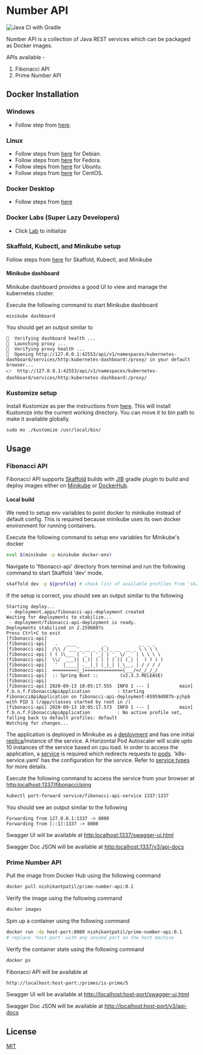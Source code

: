 # Number API
![Java CI with Gradle](https://github.com/nishikant-patil/number-api/workflows/Java%20CI%20with%20Gradle/badge.svg?branch=master)

Number API is a collection of Java REST services which can be packaged as Docker images.

APIs available -

1. Fibonacci API
2. Prime Number API

## Docker Installation

### Windows
- Follow step from [here](https://docs.docker.com/docker-for-windows/wsl/).

### Linux

- Follow steps from [here](https://docs.docker.com/engine/install/debian/) for Debian.
- Follow steps from [here](https://docs.docker.com/engine/install/fedora/) for Fedora.
- Follow steps from [here](https://docs.docker.com/engine/install/ubuntu/) for Ubuntu.
- Follow steps from [here](https://docs.docker.com/engine/install/centos/) for CentOS.

### Docker Desktop
- Follow steps from [here](https://www.docker.com/products/docker-desktop)

### Docker Labs (Super Lazy Developers)
- Click [Lab](https://labs.play-with-docker.com/#) to initialize

### Skaffold, Kubectl, and Minikube setup

Follow steps from [here](https://skaffold.dev/docs/quickstart/) for Skaffold, Kubectl, and Minikube

#### Minikube dashboard

Minikube dashboard provides a good UI to view and manage the kubernetes cluster. 

Execute the following command to start Minikube dashboard
```
minikube dashboard
```

You should get an output similar to
```
🤔  Verifying dashboard health ...
🚀  Launching proxy ...
🤔  Verifying proxy health ...
🎉  Opening http://127.0.0.1:42553/api/v1/namespaces/kubernetes-dashboard/services/http:kubernetes-dashboard:/proxy/ in your default browser...
👉  http://127.0.0.1:42553/api/v1/namespaces/kubernetes-dashboard/services/http:kubernetes-dashboard:/proxy/
```

### Kustomize setup
Install Kustomize as per the instructions from [here](https://kubernetes-sigs.github.io/kustomize/installation/binaries/). This will install Kustomize into the current working directory. You can move it to bin path to make it available globally.

```
sudo mv ./kustomize /usr/local/bin/
```

## Usage
### Fibonacci API

Fibonacci API supports [Skaffold](https://skaffold.dev/) builds with [JIB](https://github.com/GoogleContainerTools/jib) gradle plugin to build and deploy images either on [Minikube](https://minikube.sigs.k8s.io/docs/) or [DockerHub](https://hub.docker.com/).

#### Local build

We need to setup env variables to point docker to minikube instead of default config. This is required because minikube uses its own docker environment for running containers.

Execute the following command to setup env variables for Minikube's docker
```bash
eval $(minikube -p minikube docker-env)
```

Navigate to 'fibonacci-api' directory from terminal and run the following command to start Skaffold 'dev' mode.
```bash
skaffold dev -p ${profile} # check list of available profiles from 'skaffold.yaml'
```

If the setup is correct, you should see an output similar to the following
```
Starting deploy...
 - deployment.apps/fibonacci-api-deployment created
Waiting for deployments to stabilize...
 - deployment/fibonacci-api-deployment is ready.
Deployments stabilized in 2.2596807s
Press Ctrl+C to exit
[fibonacci-api] 
[fibonacci-api]   .   ____          _            __ _ _
[fibonacci-api]  /\\ / ___'_ __ _ _(_)_ __  __ _ \ \ \ \
[fibonacci-api] ( ( )\___ | '_ | '_| | '_ \/ _` | \ \ \ \
[fibonacci-api]  \\/  ___)| |_)| | | | | || (_| |  ) ) ) )
[fibonacci-api]   '  |____| .__|_| |_|_| |_\__, | / / / /
[fibonacci-api]  =========|_|==============|___/=/_/_/_/
[fibonacci-api]  :: Spring Boot ::        (v2.3.3.RELEASE)
[fibonacci-api] 
[fibonacci-api] 2020-09-13 10:05:17.555  INFO 1 --- [           main] f.b.n.f.FibonacciApiApplication          : Starting FibonacciApiApplication on fibonacci-api-deployment-65959d887b-pjhpb with PID 1 (/app/classes started by root in /)
[fibonacci-api] 2020-09-13 10:05:17.573  INFO 1 --- [           main] f.b.n.f.FibonacciApiApplication          : No active profile set, falling back to default profiles: default
Watching for changes...
```

The application is deployed in Minikube as a [deployment](https://kubernetes.io/docs/concepts/workloads/controllers/deployment/p) and has one initial [replica](https://kubernetes.io/docs/concepts/workloads/controllers/replicaset/)/instance of the service. A Horizontal Pod Autoscaler will scale upto 10 instances of the service based on cpu load. In order to access the application, a [service](https://kubernetes.io/docs/concepts/services-networking/service/) is required which redirects requests to [pods](https://kubernetes.io/docs/concepts/workloads/pods/). 'k8s-service.yaml' has the configuration for the service. Refer to [service types](https://kubernetes.io/docs/concepts/services-networking/service/#publishing-services-service-types) for more details.

Execute the following command to access the service from your browser at [http:localhost:1337/fibonacci/ping](http:localhost:1337/fibonacci/ping)
```bash
kubectl port-forward service/fibonacci-api-service 1337:1337
```
You should see an output similar to the following
```
Forwarding from 127.0.0.1:1337 -> 8080
Forwarding from [::1]:1337 -> 8080
```

Swagger UI will be available at [http:localhost:1337/swagger-ui.html](http:localhost:1337/swagger-ui.html)

Swagger Doc JSON will be available at [http:localhost:1337/v3/api-docs](http:localhost:1337/v3/api-docs)

### Prime Number API

Pull the image from Docker Hub using the following command
``` bash
docker pull nishikantpatil/prime-number-api:0.1
```

Verify the image using the following command 
``` bash
docker images
```
Spin up a container using the following command 
``` bash
docker run -dp host-port:8080 nishikantpatil/prime-number-api:0.1 
# replace 'host-port' with any unused port on the host machine
```

Verify the container state using the following command
```bash
docker ps
```
Fibonacci API will be available at 
```html
http://localhost:host-port:/primes/is-prime/5
```

Swagger UI will be available at [http://localhost:host-port/swagger-ui.html](http://localhost:host-port/swagger-ui.html)

Swagger Doc JSON will be available at [http://localhost:host-port/v3/api-docs](http://localhost:host-port/v3/api-docs)

## License
[MIT](https://choosealicense.com/licenses/mit/)
